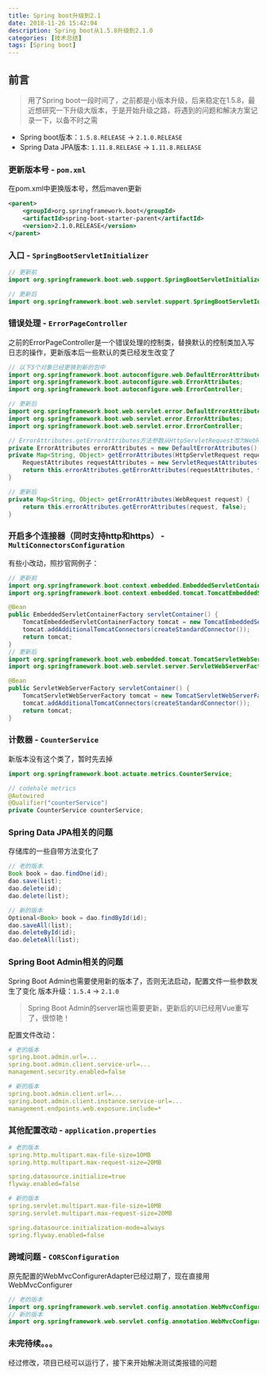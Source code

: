 ```yaml
---
title: Spring boot升级到2.1
date: 2018-11-26 15:42:04
description: Spring boot从1.5.8升级到2.1.0
categories: [技术总结]
tags: [Spring boot]
---
```


## 前言
> 用了Spring boot一段时间了，之前都是小版本升级，后来稳定在1.5.8，最近想研究一下升级大版本，于是开始升级之路，将遇到的问题和解决方案记录一下，以备不时之需

- Spring boot版本：`1.5.8.RELEASE` -> `2.1.0.RELEASE`
- Spring Data JPA版本: `1.11.8.RELEASE` -> `1.11.8.RELEASE`

### 更新版本号 - `pom.xml`
在pom.xml中更换版本号，然后maven更新
```xml
<parent>
    <groupId>org.springframework.boot</groupId>
    <artifactId>spring-boot-starter-parent</artifactId>
    <version>2.1.0.RELEASE</version>
</parent>
```

### 入口 - `SpringBootServletInitializer`
```java
// 更新前
import org.springframework.boot.web.support.SpringBootServletInitializer;

// 更新后
import org.springframework.boot.web.servlet.support.SpringBootServletInitializer;
```

### 错误处理 - `ErrorPageController`
之前的ErrorPageController是一个错误处理的控制类，替换默认的控制类加入写日志的操作，更新版本后一些默认的类已经发生改变了
```java
// 以下3个对象已经更换到新的包中
import org.springframework.boot.autoconfigure.web.DefaultErrorAttributes;
import org.springframework.boot.autoconfigure.web.ErrorAttributes;
import org.springframework.boot.autoconfigure.web.ErrorController;

// 更新后
import org.springframework.boot.web.servlet.error.DefaultErrorAttributes;
import org.springframework.boot.web.servlet.error.ErrorAttributes;
import org.springframework.boot.web.servlet.error.ErrorController;

// ErrorAttributes.getErrorAttributes方法参数从HttpServletRequest改为WebRequest
private ErrorAttributes errorAttributes = new DefaultErrorAttributes();
private Map<String, Object> getErrorAttributes(HttpServletRequest request) {
    RequestAttributes requestAttributes = new ServletRequestAttributes(request);
    return this.errorAttributes.getErrorAttributes(requestAttributes, false);
}

// 更新后
private Map<String, Object> getErrorAttributes(WebRequest request) {
    return this.errorAttributes.getErrorAttributes(request, false);
}
```

### 开启多个连接器（同时支持http和https） - `MultiConnectorsConfiguration`
有些小改动，照抄官网例子：
```java
// 更新前
import org.springframework.boot.context.embedded.EmbeddedServletContainerFactory;
import org.springframework.boot.context.embedded.tomcat.TomcatEmbeddedServletContainerFactory;

@Bean
public EmbeddedServletContainerFactory servletContainer() {
    TomcatEmbeddedServletContainerFactory tomcat = new TomcatEmbeddedServletContainerFactory();
    tomcat.addAdditionalTomcatConnectors(createStandardConnector());
    return tomcat;
}
// 更新后
import org.springframework.boot.web.embedded.tomcat.TomcatServletWebServerFactory;
import org.springframework.boot.web.servlet.server.ServletWebServerFactory;

@Bean
public ServletWebServerFactory servletContainer() {
    TomcatServletWebServerFactory tomcat = new TomcatServletWebServerFactory();
    tomcat.addAdditionalTomcatConnectors(createStandardConnector());
    return tomcat;
}
```

### 计数器 - `CounterService`
新版本没有这个类了，暂时先去掉
```java
import org.springframework.boot.actuate.metrics.CounterService;

// codehale metrics
@Autowired
@Qualifier("counterService")
private CounterService counterService;
```

### Spring Data JPA相关的问题
存储库的一些自带方法变化了
```java
// 老的版本
Book book = dao.findOne(id);
dao.save(list);
dao.delete(id);
dao.delete(list);

// 新的版本
Optional<Book> book = dao.findById(id);
dao.saveAll(list);
dao.deleteById(id);
dao.deleteAll(list);
```

### Spring Boot Admin相关的问题
Spring Boot Admin也需要使用新的版本了，否则无法启动，配置文件一些参数发生了变化
版本升级：`1.5.4` -> `2.1.0`
> Spring Boot Admin的server端也需要更新，更新后的UI已经用Vue重写了，很惊艳！

配置文件改动：
```yaml
# 老的版本
spring.boot.admin.url=...
spring.boot.admin.client.service-url=...
management.security.enabled=false

# 新的版本
spring.boot.admin.client.url=...
spring.boot.admin.client.instance.service-url=...
management.endpoints.web.exposure.include=*
```

### 其他配置改动 - `application.properties`
```yaml
# 老的版本
spring.http.multipart.max-file-size=10MB
spring.http.multipart.max-request-size=20MB

spring.datasource.initialize=true
flyway.enabled=false

# 新的版本
spring.servlet.multipart.max-file-size=10MB
spring.servlet.multipart.max-request-size=20MB

spring.datasource.initialization-mode=always
spring.flyway.enabled=false
```

### 跨域问题 - `CORSConfiguration`
原先配置的WebMvcConfigurerAdapter已经过期了，现在直接用WebMvcConfigurer
```java
// 老的版本
import org.springframework.web.servlet.config.annotation.WebMvcConfigurerAdapter;
// 新的版本
import org.springframework.web.servlet.config.annotation.WebMvcConfigurer;
```

### 未完待续。。。
经过修改，项目已经可以运行了，接下来开始解决测试类报错的问题